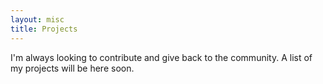 ```yaml
---
layout: misc
title: Projects
---
```


I'm always looking to contribute and give back to the community. A list of my projects will be here soon.
